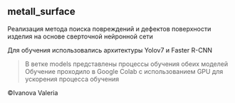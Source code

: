 ## metall_surface
Реализация метода поиска повреждений и дефектов поверхности изделия на основе сверточной нейронной сети

Для обучения использовались архитектуры Yolov7 и Faster R-CNN

> В ветке models представлены процессы обучения обеих моделей
> Обучение проходило в Google Colab с использованием GPU для ускорения процесса обучения


©️Ivanova Valeria
